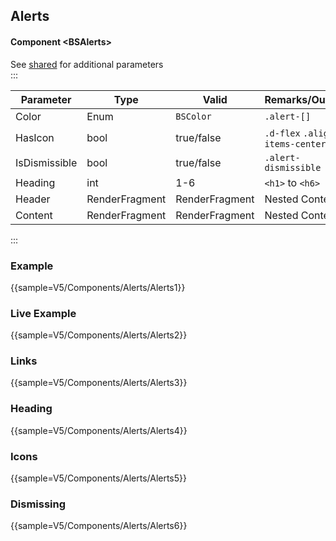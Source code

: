 ﻿## Alerts
#### Component \<BSAlerts\>
See [shared](layout/shared) for additional parameters    
:::

| Parameter     | Type           | Valid          | Remarks/Output                   | 
|---------------|----------------|----------------|----------------------------------|
| Color         | Enum           | `BSColor`      | `.alert-[]`                      | {.table-striped}  
| HasIcon       | bool           | true/false     | `.d-flex`  `.align-items-center` |
| IsDismissible | bool           | true/false     | `.alert-dismissible`             |
| Heading       | int            | 1-6            | `<h1>` to `<h6>`                 |
| Header        | RenderFragment | RenderFragment | Nested Content                   |               
| Content       | RenderFragment | RenderFragment | Nested Content                   | 

:::

### Example

{{sample=V5/Components/Alerts/Alerts1}}

### Live Example

{{sample=V5/Components/Alerts/Alerts2}}

### Links

{{sample=V5/Components/Alerts/Alerts3}}

### Heading

{{sample=V5/Components/Alerts/Alerts4}}

### Icons

{{sample=V5/Components/Alerts/Alerts5}}

### Dismissing

{{sample=V5/Components/Alerts/Alerts6}}
